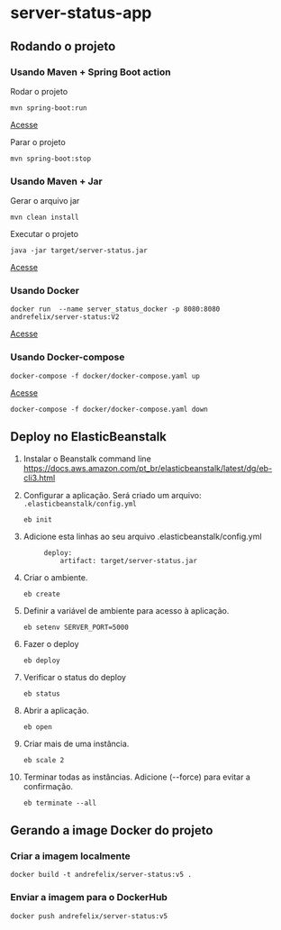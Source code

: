 # server-status-app

## Rodando o projeto

### Usando Maven + Spring Boot action 


Rodar o projeto
```shell
mvn spring-boot:run
```

[Acesse](http://localhost:8080/)


Parar o projeto
```shell
mvn spring-boot:stop
```

### Usando Maven + Jar

Gerar o arquivo jar
```shell
mvn clean install
```

Executar o projeto
```shell
java -jar target/server-status.jar  
```

[Acesse](http://localhost:8080/)


### Usando Docker

```shell
docker run  --name server_status_docker -p 8080:8080 andrefelix/server-status:V2
```

[Acesse](http://localhost:8080/)

### Usando Docker-compose

```shell
docker-compose -f docker/docker-compose.yaml up
```

[Acesse](http://localhost:8080/)


```shell
docker-compose -f docker/docker-compose.yaml down
```


## Deploy no ElasticBeanstalk

1. Instalar o Beanstalk command line
    https://docs.aws.amazon.com/pt_br/elasticbeanstalk/latest/dg/eb-cli3.html
   
1. Configurar a aplicação. Será criado um arquivo: ```.elasticbeanstalk/config.yml```
    ```
    eb init
    ```

1. Adicione esta linhas ao seu arquivo .elasticbeanstalk/config.yml    
   ```
        deploy:
            artifact: target/server-status.jar
   ```
1. Criar o ambiente. 
    ```
    eb create
    ```
   
1. Definir a variável de ambiente para acesso à aplicação. 

    ```eb setenv SERVER_PORT=5000```

1. Fazer o deploy

    ```eb deploy```

1. Verificar o status do deploy

    ```eb status```

1. Abrir a aplicação.

    ```eb open```

1. Criar mais de uma instância.

    ```eb scale 2```
   
1. Terminar todas as instâncias. Adicione (--force) para evitar a confirmação.

    ```eb terminate --all``` 
    
    
  ##  Gerando a image Docker do projeto

  ### Criar a imagem localmente

  `docker build -t andrefelix/server-status:v5 .`

  ### Enviar a imagem para o DockerHub

  `docker push andrefelix/server-status:v5`

  
